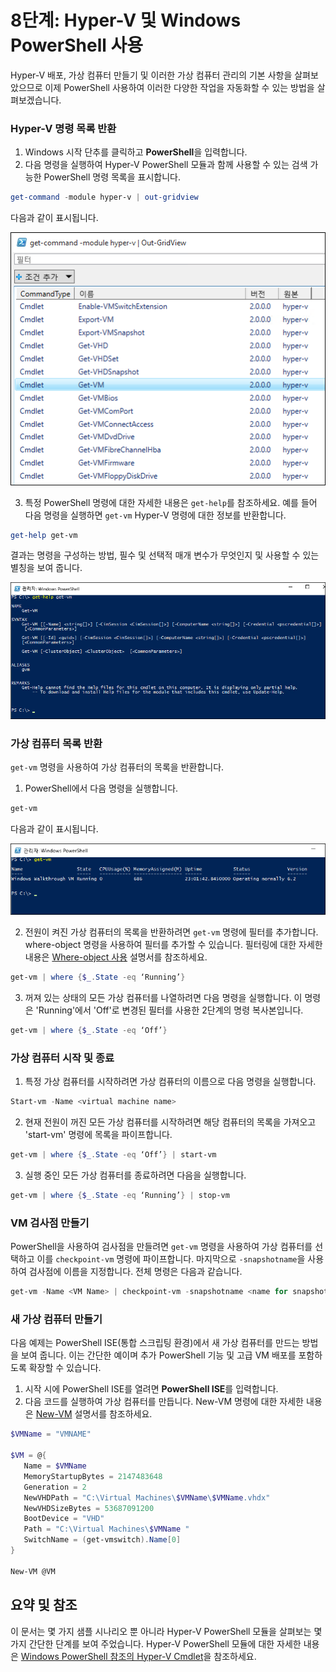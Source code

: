 # 8단계: Hyper-V 및 Windows PowerShell 사용

Hyper-V 배포, 가상 컴퓨터 만들기 및 이러한 가상 컴퓨터 관리의 기본 사항을 살펴보았으므로 이제 PowerShell 사용하여 이러한 다양한 작업을 자동화할 수 있는 방법을 살펴보겠습니다.

### Hyper-V 명령 목록 반환

1.  Windows 시작 단추를 클릭하고 **PowerShell**을 입력합니다.
2.  다음 명령을 실행하여 Hyper-V PowerShell 모듈과 함께 사용할 수 있는 검색 가능한 PowerShell 명령 목록을 표시합니다.

 ```powershell
get-command -module hyper-v | out-gridview
 ```
  다음과 같이 표시됩니다.

  ![](media\command_grid.png)

3. 특정 PowerShell 명령에 대한 자세한 내용은 `get-help`를 참조하세요. 예를 들어 다음 명령을 실행하면 `get-vm` Hyper-V 명령에 대한 정보를 반환합니다.

  ```powershell
get-help get-vm
  ```
 결과는 명령을 구성하는 방법, 필수 및 선택적 매개 변수가 무엇인지 및 사용할 수 있는 별칭을 보여 줍니다.

 ![](media\get_help.png)


### 가상 컴퓨터 목록 반환

`get-vm` 명령을 사용하여 가상 컴퓨터의 목록을 반환합니다.

1. PowerShell에서 다음 명령을 실행합니다.

 ```powershell
get-vm
 ```
 다음과 같이 표시됩니다.

 ![](media\get_vm.png)

2. 전원이 켜진 가상 컴퓨터의 목록을 반환하려면 `get-vm` 명령에 필터를 추가합니다. where-object 명령을 사용하여 필터를 추가할 수 있습니다. 필터링에 대한 자세한 내용은 [Where-object 사용](https://technet.microsoft.com/en-us/library/ee177028.aspx) 설명서를 참조하세요.

 ```powershell
 get-vm | where {$_.State -eq ‘Running’}
 ```
3.  꺼져 있는 상태의 모든 가상 컴퓨터를 나열하려면 다음 명령을 실행합니다. 이 명령은 'Running'에서 'Off'로 변경된 필터를 사용한 2단계의 명령 복사본입니다.

 ```powershell
 get-vm | where {$_.State -eq ‘Off’}
 ```

### 가상 컴퓨터 시작 및 종료

1. 특정 가상 컴퓨터를 시작하려면 가상 컴퓨터의 이름으로 다음 명령을 실행합니다.

 ```powershell
 Start-vm -Name <virtual machine name>
 ```

2. 현재 전원이 꺼진 모든 가상 컴퓨터를 시작하려면 해당 컴퓨터의 목록을 가져오고 'start-vm' 명령에 목록을 파이프합니다.

  ```powershell
 get-vm | where {$_.State -eq ‘Off’} | start-vm
  ```
3. 실행 중인 모든 가상 컴퓨터를 종료하려면 다음을 실행합니다.

  ```powershell
 get-vm | where {$_.State -eq ‘Running’} | stop-vm
  ```

### VM 검사점 만들기

PowerShell을 사용하여 검사점을 만들려면 `get-vm` 명령을 사용하여 가상 컴퓨터를 선택하고 이를 `checkpoint-vm` 명령에 파이프합니다. 마지막으로 `-snapshotname`을 사용하여 검사점에 이름을 지정합니다. 전체 명령은 다음과 같습니다.

 ```powershell
 get-vm -Name <VM Name> | checkpoint-vm -snapshotname <name for snapshot>
 ```
### 새 가상 컴퓨터 만들기

다음 예제는 PowerShell ISE(통합 스크립팅 환경)에서 새 가상 컴퓨터를 만드는 방법을 보여 줍니다. 이는 간단한 예이며 추가 PowerShell 기능 및 고급 VM 배포를 포함하도록 확장할 수 있습니다.

1. 시작 시에 PowerShell ISE를 열려면 **PowerShell ISE**를 입력합니다.
2. 다음 코드를 실행하여 가상 컴퓨터를 만듭니다. New-VM 명령에 대한 자세한 내용은 [New-VM](https://technet.microsoft.com/en-us/library/hh848537.aspx) 설명서를 참조하세요.

  ```powershell
 $VMName = "VMNAME"

 $VM = @{
     Name = $VMName 
     MemoryStartupBytes = 2147483648
     Generation = 2
     NewVHDPath = "C:\Virtual Machines\$VMName\$VMName.vhdx"
     NewVHDSizeBytes = 53687091200
     BootDevice = "VHD"
     Path = "C:\Virtual Machines\$VMName "
     SwitchName = (get-vmswitch).Name[0]
 }

 New-VM @VM
  ```

## 요약 및 참조

이 문서는 몇 가지 샘플 시나리오 뿐 아니라 Hyper-V PowerShell 모듈을 살펴보는 몇 가지 간단한 단계를 보여 주었습니다. Hyper-V PowerShell 모듈에 대한 자세한 내용은 [Windows PowerShell 참조의 Hyper-V Cmdlet](https://technet.microsoft.com/%5Clibrary/Hh848559.aspx)을 참조하세요.






<!--HONumber=Feb16_HO4-->


